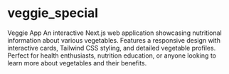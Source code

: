 # veggie_special
Veggie App An interactive Next.js web application showcasing nutritional information about various vegetables. Features a responsive design with interactive cards, Tailwind CSS styling, and detailed vegetable profiles. Perfect for health enthusiasts, nutrition education, or anyone looking to learn more about vegetables and their benefits.
